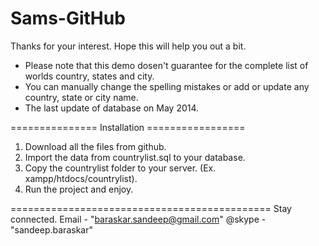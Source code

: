 Sams-GitHub
=============================================
Thanks for your interest.
Hope this will help you out a bit.

- Please note that this demo dosen't guarantee for the complete list of worlds country, states and city.
- You can manually change the spelling mistakes or add or update any country, state or city name.
- The last update of database on May 2014.


=============== Installation =================
1. Download all the files from github.
2. Import the data from countrylist.sql to your database.
3. Copy the countrylist folder to your server. (Ex. xampp/htdocs/countrylist).
4. Run the project and enjoy. 

=============================================
Stay connected.
Email  - "baraskar.sandeep@gmail.com"
@skype - "sandeep.baraskar"
